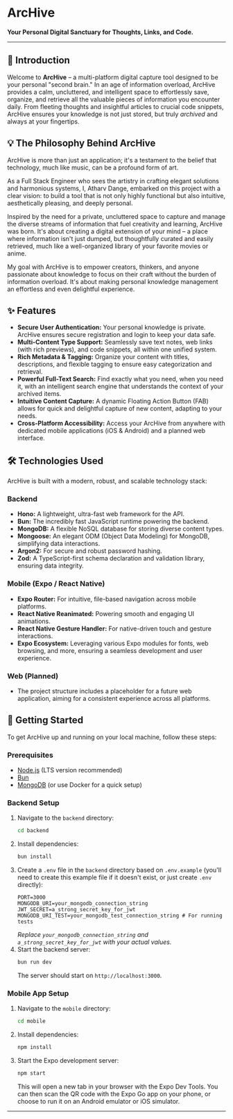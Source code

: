 # ArcHive

**Your Personal Digital Sanctuary for Thoughts, Links, and Code.**

---

## 🌟 Introduction

Welcome to **ArcHive** – a multi-platform digital capture tool designed to be your personal "second brain." In an age of information overload, ArcHive provides a calm, uncluttered, and intelligent space to effortlessly save, organize, and retrieve all the valuable pieces of information you encounter daily. From fleeting thoughts and insightful articles to crucial code snippets, ArcHive ensures your knowledge is not just stored, but truly _archived_ and always at your fingertips.

## 💡 The Philosophy Behind ArcHive

ArcHive is more than just an application; it's a testament to the belief that technology, much like music, can be a profound form of art.

As a Full Stack Engineer who sees the artistry in crafting elegant solutions and harmonious systems, I, Atharv Dange, embarked on this project with a clear vision: to build a tool that is not only highly functional but also intuitive, aesthetically pleasing, and deeply personal.

Inspired by the need for a private, uncluttered space to capture and manage the diverse streams of information that fuel creativity and learning, ArcHive was born. It's about creating a digital extension of your mind – a place where information isn't just dumped, but thoughtfully curated and easily retrieved, much like a well-organized library of your favorite movies or anime.

My goal with ArcHive is to empower creators, thinkers, and anyone passionate about knowledge to focus on their craft without the burden of information overload. It's about making personal knowledge management an effortless and even delightful experience.

## ✨ Features

- **Secure User Authentication:** Your personal knowledge is private. ArcHive ensures secure registration and login to keep your data safe.
- **Multi-Content Type Support:** Seamlessly save text notes, web links (with rich previews), and code snippets, all within one unified system.
- **Rich Metadata & Tagging:** Organize your content with titles, descriptions, and flexible tagging to ensure easy categorization and retrieval.
- **Powerful Full-Text Search:** Find exactly what you need, when you need it, with an intelligent search engine that understands the context of your archived items.
- **Intuitive Content Capture:** A dynamic Floating Action Button (FAB) allows for quick and delightful capture of new content, adapting to your needs.
- **Cross-Platform Accessibility:** Access your ArcHive from anywhere with dedicated mobile applications (iOS & Android) and a planned web interface.

## 🛠️ Technologies Used

ArcHive is built with a modern, robust, and scalable technology stack:

### Backend

- **Hono:** A lightweight, ultra-fast web framework for the API.
- **Bun:** The incredibly fast JavaScript runtime powering the backend.
- **MongoDB:** A flexible NoSQL database for storing diverse content types.
- **Mongoose:** An elegant ODM (Object Data Modeling) for MongoDB, simplifying data interactions.
- **Argon2:** For secure and robust password hashing.
- **Zod:** A TypeScript-first schema declaration and validation library, ensuring data integrity.

### Mobile (Expo / React Native)

- **Expo Router:** For intuitive, file-based navigation across mobile platforms.
- **React Native Reanimated:** Powering smooth and engaging UI animations.
- **React Native Gesture Handler:** For native-driven touch and gesture interactions.
- **Expo Ecosystem:** Leveraging various Expo modules for fonts, web browsing, and more, ensuring a seamless development and user experience.

### Web (Planned)

- The project structure includes a placeholder for a future web application, aiming for a consistent experience across all platforms.

## 🚀 Getting Started

To get ArcHive up and running on your local machine, follow these steps:

### Prerequisites

- [Node.js](https://nodejs.org/en/) (LTS version recommended)
- [Bun](https://bun.sh/docs/installation)
- [MongoDB](https://www.mongodb.com/docs/manual/installation/) (or use Docker for a quick setup)

### Backend Setup

1.  Navigate to the `backend` directory:
    ```bash
    cd backend
    ```
2.  Install dependencies:
    ```bash
    bun install
    ```
3.  Create a `.env` file in the `backend` directory based on `.env.example` (you'll need to create this example file if it doesn't exist, or just create `.env` directly):
    ```
    PORT=3000
    MONGODB_URI=your_mongodb_connection_string
    JWT_SECRET=a_strong_secret_key_for_jwt
    MONGODB_URI_TEST=your_mongodb_test_connection_string # For running tests
    ```
    _Replace `your_mongodb_connection_string` and `a_strong_secret_key_for_jwt` with your actual values._
4.  Start the backend server:
    ```bash
    bun run dev
    ```
    The server should start on `http://localhost:3000`.

### Mobile App Setup

1.  Navigate to the `mobile` directory:
    ```bash
    cd mobile
    ```
2.  Install dependencies:
    ```bash
    npm install
    ```
3.  Start the Expo development server:
    ```bash
    npm start
    ```
    This will open a new tab in your browser with the Expo Dev Tools. You can then scan the QR code with the Expo Go app on your phone, or choose to run it on an Android emulator or iOS simulator.

---
